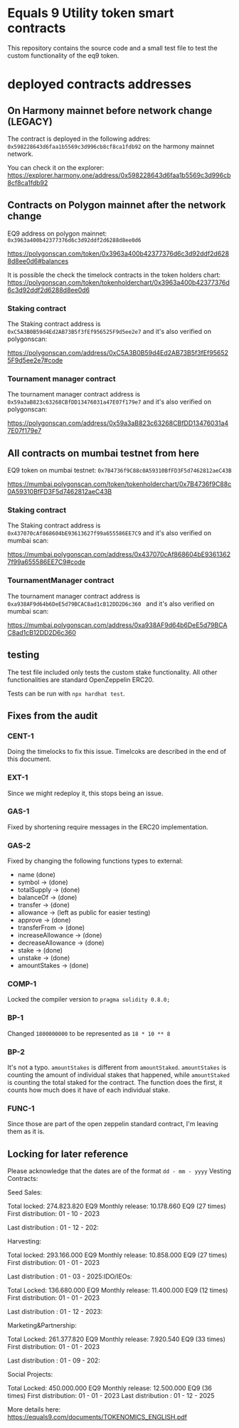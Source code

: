 # Equals 9 Utility token smart contracts

This repository contains the source code and a small test file to test the custom functionality of
the eq9 token.


# deployed contracts addresses

## On Harmony mainnet before network change (LEGACY)

The contract is deployed in the following addres: `0x598228643d6faa1b5569c3d996cb8cf8ca1fdb92`
on the harmony mainnet network.

You can check it on the explorer: https://explorer.harmony.one/address/0x598228643d6faa1b5569c3d996cb8cf8ca1fdb92


## Contracts on Polygon mainnet after the network change

EQ9 address on polygon mainnet: `0x3963a400b42377376d6c3d92ddf2d6288d8ee0d6`

https://polygonscan.com/token/0x3963a400b42377376d6c3d92ddf2d6288d8ee0d6#balances

It is possible the check the timelock contracts in the token holders chart:
https://polygonscan.com/token/tokenholderchart/0x3963a400b42377376d6c3d92ddf2d6288d8ee0d6


### Staking contract

The Staking contract address is `0xC5A3B0B59d4Ed2AB73B5f3fEf956525F9d5ee2e7` and it's also verified on polygonscan:

https://polygonscan.com/address/0xC5A3B0B59d4Ed2AB73B5f3fEf956525F9d5ee2e7#code


### Tournament manager contract

The tournament manager contract address is `0x59a3aB823c63268CBfDD13476031a47E07f179e7` and it's also verified on 
polygonscan:

https://polygonscan.com/address/0x59a3aB823c63268CBfDD13476031a47E07f179e7


## All contracts on mumbai testnet from here

EQ9 token on mumbai testnet: `0x7B4736f9C88c0A59310BfFD3F5d7462812aeC43B`


https://mumbai.polygonscan.com/token/tokenholderchart/0x7B4736f9C88c0A59310BfFD3F5d7462812aeC43B

### Staking contract

The Staking contract address is `0x437070cAf868604bE93613627f99a655586EE7C9` and it's also verified on mumbai scan:

https://mumbai.polygonscan.com/address/0x437070cAf868604bE93613627f99a655586EE7C9#code    


### TournamentManager contract

The tournament manager contract address is `0xa938AF9d64b6DeE5d79BCAC8ad1cB12DD2D6c360
` and it's also verified on 
mumbai scan:

https://mumbai.polygonscan.com/address/0xa938AF9d64b6DeE5d79BCAC8ad1cB12DD2D6c360




## testing

The test file included only tests the custom stake functionality. All other functionalities are standard OpenZeppelin ERC20. 

Tests can be run with `npx hardhat test`.


## Fixes from the audit

### CENT-1 

Doing the timelocks to fix this issue. Timelcoks are described in the end of this document.

### EXT-1

Since we might redeploy it, this stops being an issue.

### GAS-1

Fixed by shortening require messages in the ERC20 implementation.


### GAS-2 

Fixed by changing the following functions types to external:

- name (done)
- symbol -> (done)
- totalSupply -> (done)
- balanceOf -> (done)
- transfer -> (done)
- allowance -> (left as public for easier testing)
- approve -> (done)
- transferFrom -> (done)
- increaseAllowance -> (done)
- decreaseAllowance -> (done)
- stake -> (done)
- unstake -> (done)
- amountStakes -> (done)


### COMP-1

Locked the compiler version to `pragma solidity 0.8.0;`


### BP-1
Changed  `1800000000`  to be represented as  `18 * 10 ** 8`

### BP-2

It's not a typo. `amountStakes` is different from `amountStaked`. `amountStakes` is counting the amount of individual 
stakes that happened, while `amountStaked` is counting the total staked for the contract. The function does the first, it counts how much does it have of each individual stake.

### FUNC-1

Since those are part of the open zeppelin standard contract, I'm leaving them as it is.


## Locking for later reference

Please acknowledge that the dates are of the format `dd - mm - yyyy`
Vesting Contracts:


Seed Sales: 

Total locked: 274.823.820 EQ9
Monthly release: 10.178.660 EQ9
(27 times)
First distribution: 01 - 10 - 2023

Last distribution : 01 - 12 - 202:


Harvesting: 

Total locked: 293.166.000 EQ9
Monthly release: 10.858.000 EQ9
(27 times)
First distribution: 01 - 01 - 2023

Last distribution : 01 - 03 - 2025:IDO/IEOs: 




Total Locked: 136.680.000 EQ9
Monthly release: 11.400.000 EQ9
(12 times)
First distribution: 01 - 01 - 2023

Last distribution : 01 - 12 - 2023:


Marketing&Partnership: 

Total Locked: 261.377.820 EQ9
Monthly release:  7.920.540 EQ9
(33 times)
First distribution: 01 - 01 - 2023

Last distribution : 01 - 09 - 202:


Social Projects: 

Total Locked: 450.000.000 EQ9
Monthly release: 12.500.000 EQ9
(36 times)
First distribution: 01 - 01 - 2023
Last distribution : 01 - 12 - 2025



More details here: https://equals9.com/documents/TOKENOMICS_ENGLISH.pdf


